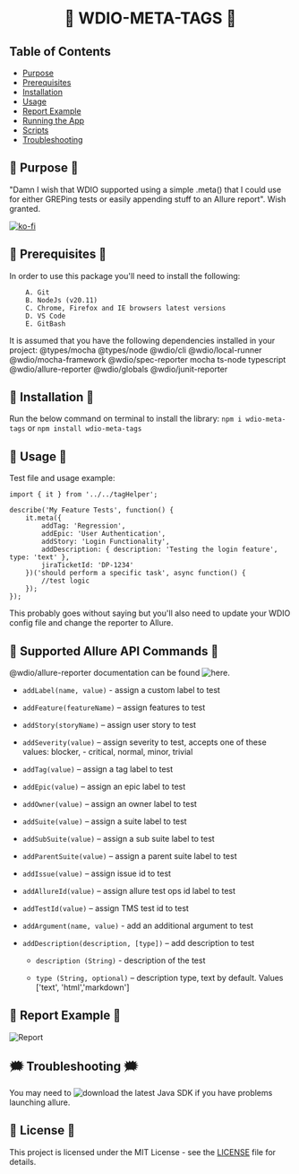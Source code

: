 <h1 align="center"> 🤖 WDIO-META-TAGS 🤖 </h1>

## **Table of Contents**
- [Purpose](#purpose)
- [Prerequisites](#prerequisites)
- [Installation](#installation)
- [Usage](#usage)
- [Report Example](#report-example)
- [Running the App](#running-the-App)
- [Scripts](#scripts)
- [Troubleshooting](#troubleshooting)

## 📓 Purpose 📓
"Damn I wish that WDIO supported using a simple .meta() that I could use for either GREPing tests or easily appending stuff to an Allure report". Wish granted.

[![ko-fi](https://ko-fi.com/img/githubbutton_sm.svg)](https://ko-fi.com/G2G3TQC7N)

## 📢 Prerequisites 📢
In order to use this package you'll need to install the following:

        A. Git 
        B. NodeJs (v20.11)
        C. Chrome, Firefox and IE browsers latest versions
        D. VS Code
        E. GitBash

It is assumed that you have the following dependencies installed in your project:
    @types/mocha
    @types/node
    @wdio/cli
    @wdio/local-runner
    @wdio/mocha-framework
    @wdio/spec-reporter
    mocha
    ts-node
    typescript
    @wdio/allure-reporter
    @wdio/globals
    @wdio/junit-reporter

## 🔌 Installation 🔌
 
Run the below command on terminal to install the library:
```npm i wdio-meta-tags``` 
or 
```npm install wdio-meta-tags```

## 🧰 Usage 🧰
Test file and usage example:

```
import { it } from '../../tagHelper';

describe('My Feature Tests', function() {
    it.meta({
        addTag: 'Regression',
        addEpic: 'User Authentication',
        addStory: 'Login Functionality',
        addDescription: { description: 'Testing the login feature', type: 'text' },
        jiraTicketId: 'DP-1234'
    })('should perform a specific task', async function() {
        //test logic
    });
});
```

This probably goes without saying but you'll also need to update your WDIO config file and change the reporter to Allure.

## 🧠 Supported Allure API Commands 🧠
@wdio/allure-reporter documentation can be found ![here](https://webdriver.io/docs/allure-reporter/#supported-allure-api).

* ```addLabel(name, value)``` - assign a custom label to test

* ```addFeature(featureName)``` – assign features to test

* ```addStory(storyName)``` – assign user story to test

* ```addSeverity(value)``` – assign severity to test, accepts one of these values: blocker, - critical, normal, minor, trivial

* ```addTag(value)``` – assign a tag label to test

* ```addEpic(value)``` – assign an epic label to test

* ```addOwner(value)``` – assign an owner label to test

* ```addSuite(value)``` – assign a suite label to test

* ```addSubSuite(value)``` – assign a sub suite label to test

* ```addParentSuite(value)``` – assign a parent suite label to test

* ```addIssue(value)``` – assign issue id to test

* ```addAllureId(value)``` – assign allure test ops id label to test

* ```addTestId(value)``` – assign TMS test id to test

* ```addArgument(name, value)``` - add an additional argument to test

* ```addDescription(description, [type])``` – add description to test

    - ```description (String)``` - description of the test

    - ```type (String, optional)``` – description type, text by 
    default. Values ['text', 'html','markdown']

## 🎸 Report Example 🎸
![Report](https://i.imgur.com/vVyXsfr.jpg)

## 🗯️ Troubleshooting 🗯️
You may need to ![download](https://www.oracle.com/java/technologies/downloads/) the latest Java SDK if you have problems launching allure.

## 💫 License 💫
This project is licensed under the MIT License - see the [LICENSE](LICENSE) file for details.